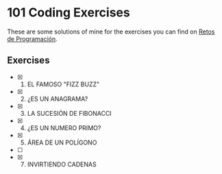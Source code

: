 # 101 Coding Exercises

These are some solutions of mine for the exercises you can find on [Retos de Programación](https://retosdeprogramacion.com/ejercicios/).

## Exercises

- [x] 1. EL FAMOSO "FIZZ BUZZ"
- [x] 2. ¿ES UN ANAGRAMA?
- [x] 3. LA SUCESIÓN DE FIBONACCI
- [x] 4. ¿ES UN NUMERO PRIMO?
- [x] 5. ÁREA DE UN POLÍGONO
- [ ]
- [x] 7. INVIRTIENDO CADENAS
